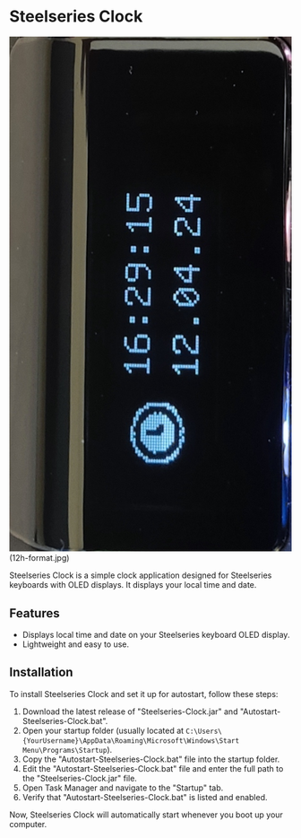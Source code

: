 # Steelseries Clock

![Steelseries Clock Preview](24h-format.jpg)(12h-format.jpg)

Steelseries Clock is a simple clock application designed for Steelseries keyboards with OLED displays. It displays your local time and date.

## Features
- Displays local time and date on your Steelseries keyboard OLED display.
- Lightweight and easy to use.

## Installation
To install Steelseries Clock and set it up for autostart, follow these steps:

1. Download the latest release of "Steelseries-Clock.jar" and "Autostart-Steelseries-Clock.bat".
2. Open your startup folder (usually located at `C:\Users\{YourUsername}\AppData\Roaming\Microsoft\Windows\Start Menu\Programs\Startup`).
3. Copy the "Autostart-Steelseries-Clock.bat" file into the startup folder.
4. Edit the "Autostart-Steelseries-Clock.bat" file and enter the full path to the "Steelseries-Clock.jar" file.
5. Open Task Manager and navigate to the "Startup" tab.
6. Verify that "Autostart-Steelseries-Clock.bat" is listed and enabled.

Now, Steelseries Clock will automatically start whenever you boot up your computer.
